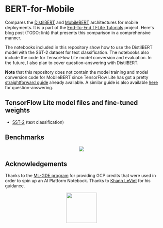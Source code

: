 # BERT-for-Mobile
Compares the [DistilBERT](https://arxiv.org/abs/1910.01108) and [MobileBERT](https://arxiv.org/abs/2004.02984) architectures for mobile deployments. It is a part of the [End-To-End TFLite Tutorials](https://github.com/ml-gde/e2e-tflite-tutorials) project. Here's blog post (TODO: link) that presents this comparison in a comprehensive manner. 

The notebooks included in this repository show how to use the DistilBERT model with the SST-2 dataset for text classification. The notebooks also include the code for TensorFlow Lite model conversion and evaluation. In the future, I also plan to cover question-answering with DistilBERT. 

**Note** that this repository does not contain the model training and model conversion code for MobileBERT since TensorFlow Lite has got a pretty [straightforward guide](https://www.tensorflow.org/lite/tutorials/model_maker_text_classification) already available. A similar guide is also available [here](https://www.tensorflow.org/lite/tutorials/model_maker_question_answer) for question-answering. 

## TensorFlow Lite model files and fine-tuned weights

* [SST-2](https://github.com/sayakpaul/BERT-for-Mobile/releases/) (text classification)

## Benchmarks 

<div align="center"><img src="https://i.ibb.co/0GNVQRz/IMAGE.png"></img></div>

## Acknowledgements

Thanks to the [ML-GDE program](https://developers.google.com/community/experts) for providing GCP credits that were used in order to spin up an AI Platform Notebook. Thanks to [Khanh LeViet](https://twitter.com/khanhlvg) for his guidance. 

<div align="center"><img src="https://i.ibb.co/ZXtwJjV/Webp-net-resizeimage.png" width="100" height="100"></img></div>
